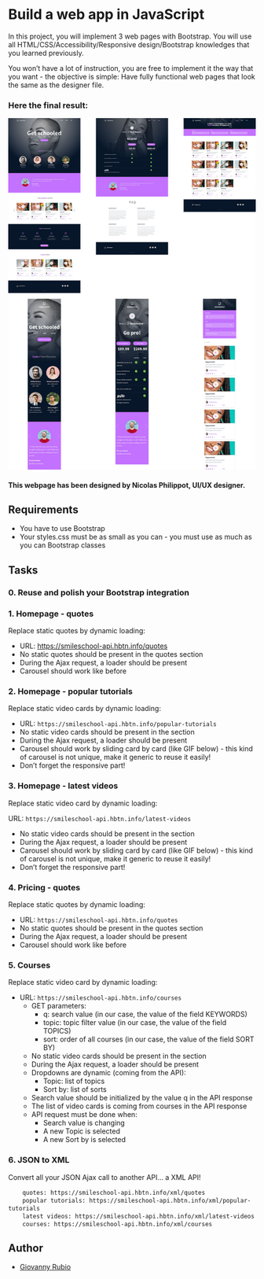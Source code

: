 # Build a web app in JavaScript
In this project, you will implement 3 web pages with Bootstrap. You will use all HTML/CSS/Accessibility/Responsive design/Bootstrap knowledges that you learned previously.

You won’t have a lot of instruction, you are free to implement it the way that you want - the objective is simple: Have fully functional web pages that look the same as the designer file.

### Here the final result:
![alt text](https://github.com/GioRubioHolberton/holberton-smiling-school/blob/master/img-readme/layout.jpg)

#### This webpage has been designed by Nicolas Philippot, UI/UX designer.

## Requirements
* You have to use Bootstrap
* Your styles.css must be as small as you can - you must use as much as you can Bootstrap classes

## Tasks

### 0. Reuse and polish your Bootstrap integration

### 1. Homepage - quotes
Replace static quotes by dynamic loading:

* URL: https://smileschool-api.hbtn.info/quotes
* No static quotes should be present in the quotes section
* During the Ajax request, a loader should be present
* Carousel should work like before

### 2. Homepage - popular tutorials
Replace static video cards by dynamic loading:
* URL: `https://smileschool-api.hbtn.info/popular-tutorials`
* No static video cards should be present in the section
* During the Ajax request, a loader should be present
* Carousel should work by sliding card by card (like GIF below) - this kind of carousel is not unique, make it generic to reuse it easily!
* Don’t forget the responsive part!

### 3. Homepage - latest videos
Replace static video card by dynamic loading:

 URL: `https://smileschool-api.hbtn.info/latest-videos`
* No static video cards should be present in the section
* During the Ajax request, a loader should be present
* Carousel should work by sliding card by card (like GIF below) - this kind of carousel is not unique, make it generic to reuse it easily!
* Don’t forget the responsive part!

### 4. Pricing - quotes
Replace static quotes by dynamic loading:

* URL: `https://smileschool-api.hbtn.info/quotes`
* No static quotes should be present in the quotes section
* During the Ajax request, a loader should be present
* Carousel should work like before

### 5. Courses
Replace static video card by dynamic loading:

* URL: `https://smileschool-api.hbtn.info/courses`
    * GET parameters:
        - q: search value (in our case, the value of the field KEYWORDS)
        - topic: topic filter value (in our case, the value of the field TOPICS)
        - sort: order of all courses (in our case, the value of the field SORT BY)
    * No static video cards should be present in the section
    * During the Ajax request, a loader should be present
    * Dropdowns are dynamic (coming from the API):
        - Topic: list of topics
        - Sort by: list of sorts
    * Search value should be initialized by the value q in the API response
    * The list of video cards is coming from courses in the API response
    * API request must be done when:
        - Search value is changing
        - A new Topic is selected
        - A new Sort by is selected

### 6. JSON to XML
Convert all your JSON Ajax call to another API… a XML API!
```
    quotes: https://smileschool-api.hbtn.info/xml/quotes
    popular tutorials: https://smileschool-api.hbtn.info/xml/popular-tutorials
    latest videos: https://smileschool-api.hbtn.info/xml/latest-videos
    courses: https://smileschool-api.hbtn.info/xml/courses
```


## Author
* [Giovanny Rubio](https://github.com/GioRubioHolberton)
